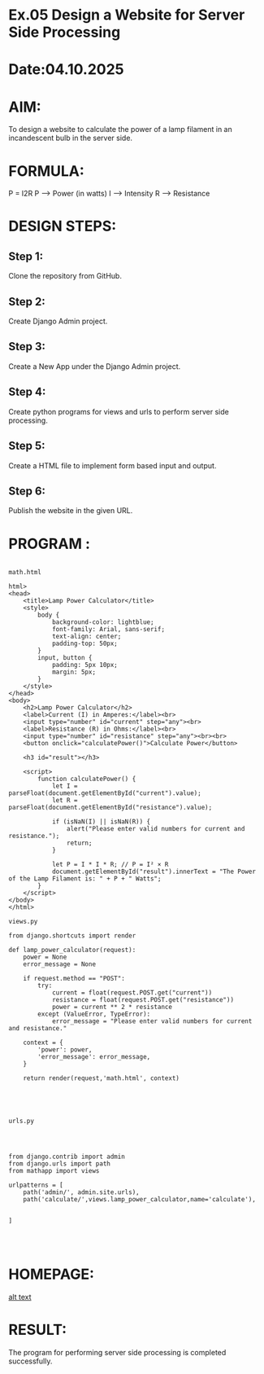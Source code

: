 # Ex.05 Design a Website for Server Side Processing
# Date:04.10.2025
# AIM:
To design a website to calculate the power of a lamp filament in an incandescent bulb in the server side.

# FORMULA:
P = I2R
P --> Power (in watts)
 I --> Intensity
 R --> Resistance

# DESIGN STEPS:
## Step 1:
Clone the repository from GitHub.

## Step 2:
Create Django Admin project.

## Step 3:
Create a New App under the Django Admin project.

## Step 4:
Create python programs for views and urls to perform server side processing.

## Step 5:
Create a HTML file to implement form based input and output.

## Step 6:
Publish the website in the given URL.

# PROGRAM :


```

math.html

html>
<head>
    <title>Lamp Power Calculator</title>
    <style>
        body {
            background-color: lightblue;
            font-family: Arial, sans-serif;
            text-align: center;
            padding-top: 50px;
        }
        input, button {
            padding: 5px 10px;
            margin: 5px;
        }
    </style>
</head>
<body>
    <h2>Lamp Power Calculator</h2>
    <label>Current (I) in Amperes:</label><br>
    <input type="number" id="current" step="any"><br>
    <label>Resistance (R) in Ohms:</label><br>
    <input type="number" id="resistance" step="any"><br><br>
    <button onclick="calculatePower()">Calculate Power</button>

    <h3 id="result"></h3>

    <script>
        function calculatePower() {
            let I = parseFloat(document.getElementById("current").value);
            let R = parseFloat(document.getElementById("resistance").value);

            if (isNaN(I) || isNaN(R)) {
                alert("Please enter valid numbers for current and resistance.");
                return;
            }

            let P = I * I * R; // P = I² × R
            document.getElementById("result").innerText = "The Power of the Lamp Filament is: " + P + " Watts";
        }
    </script>
</body>
</html>

views.py

from django.shortcuts import render

def lamp_power_calculator(request):
    power = None
    error_message = None

    if request.method == "POST":
        try:
            current = float(request.POST.get("current"))
            resistance = float(request.POST.get("resistance"))
            power = current ** 2 * resistance
        except (ValueError, TypeError):
            error_message = "Please enter valid numbers for current and resistance."

    context = {
        'power': power,
        'error_message': error_message,
    }

    return render(request,'math.html', context)





urls.py




from django.contrib import admin
from django.urls import path
from mathapp import views

urlpatterns = [
    path('admin/', admin.site.urls),
    path('calculate/',views.lamp_power_calculator,name='calculate'),
    
    
]




````


# HOMEPAGE:
[alt text](<Screenshot 2025-10-04 082749.png>)


# RESULT:
The program for performing server side processing is completed successfully.
